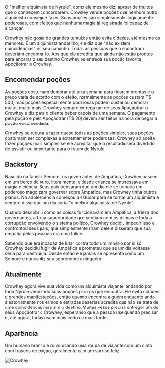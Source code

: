 O "melhor alquimista de Nyrule", como ele mesmo diz, apesar de muitos que o conhecem concordarem. Crowhey vende poções que nenhum outro alquimista consegue fazer. Suas poções são simplesmente ilogicamente poderosas, com efeitos que nenhuma magia já registrada foi capaz de alcançar.

Crowhey não gosta de grandes tumultos então evita cidades, até mesmo as menores. É um alquimista andarilho, ele diz que "não existem coincidências" no seu caminho. Todas as pessoas que o encontram deveriam encontrá-lo. Aos que ele acredita que ainda não estão prontos para encarar o seu destino Crowhey os entrega sua poção favorita, Apoçãotrar o Crowhey.

## Encomendar poções

As poções costumam demorar até uma semana para ficarem prontas e o preço varia de acordo com o efeito, normalmente as poções custam T$ 500, mas poções especialmente poderosas podem custar ou demorar muito, muito mais. Crowhey sempre entrega um de seus Apoçãotrar o Crowhey e diz para o cliente beber depois de uma semana. O pagamento pela poção e pelo Apoçãotrar (T$ 20) devem ser feitos na hora de pegar a poção encomendada.

Crowhey se recusa a fazer quase todas as poções simples, suas poções costumam ser complexas e extremamente poderosas. Crowhey só aceita fazer poções mais simples se ele acreditar que o resultado será divertido de assistir ou importante para o futuro de Nyrule.

## Backstory

Nascido na família Semore, os governantes de Ampáfica, Crowhey nasceu em um berço de ouro, literalmente, e desde criança se interessava em magia e ciência. Seus pais pensaram que um dia ele se tornaria um poderoso mago para governar sobre Ampáfica, mas Crowhey tinha outros planos. Na adolescência começou a estudar para se tornar um alquimista e sempre disse que um dia seria "o melhor alquimista de Nyrule".

Quando descobriu como as coisas funcionavam em Ampáfica, a frieza dos governantes, a falsa superioridade que sentiam com os demais e toda a corrupção envolvendo o sistema político, Crowhey decidiu impedir isso e confrontou seus pais, que simplesmente riram dele e disseram que sua empatia pelas pessoas era uma tolice.

Sabendo que era incapaz de lutar contra todo um império por si só, Crowhey decidiu fugir de Ampáfica e prometeu que se um dia voltasse seria para destruí-la. Desde então ele jamais se apresenta como um Semore e nunca diz seu sobrenome à ninguém.

## Atualmente

Crowhey agora vive sua vida como um alquimista viajante, andando por toda Nyrule vendendo suas poções para os que encontra. Ele evita cidades e grandes manifestações, então quando encontra alguém enquanto anda aleatoriamente nos ermos e estradas desertas acredita que não se trata de uma coincidência, mas sim o destino. Muitas vezes precisa entregar um de seus Apoçãotrar o Crowhey, esperando que a pessoa use quando precisar e, até agora, todas usam mais cedo ou mais tarde.

## Aparência

Um humano branco e ruivo usando uma roupa de viajante com um cinto com frascos de poção, geralmente com um sorriso feliz.

![Crowhey](../../assets/images/crowhey.jpeg)
<!-- Trocar a foto depois, essa ta muito esquisita -->
